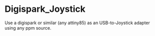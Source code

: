 # Digispark_Joystick
Use a digispark or similar (any attiny85) as an USB-to-Joystick adapter using any ppm source.
